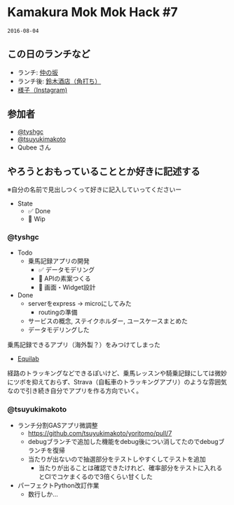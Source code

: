 # Kamakura Mok Mok Hack #7

`2016-08-04`

## この日のランチなど
- ランチ: [仲の坂](https://tabelog.com/kanagawa/A1404/A140402/14002787/)
- ランチ後: [鈴木酒店（角打ち）](https://tabelog.com/kanagawa/A1404/A140402/14054125/)
- [様子（Instagram)](https://www.instagram.com/p/BmDLNpUBSmb)


## 参加者

- [@tyshgc](http://twitter.com/tyshgc)
- [@tsuyukimakoto](https://twitter.com/everes)
- Qubee さん

## やろうとおもっていることとか好きに記述する
※自分の名前で見出しつくって好きに記入していってくださいー

- State
  - ✅ Done
  - 🚧 Wip

### @tyshgc

- Todo
  - 乗馬記録アプリの開発
    - ✅ データモデリング
    - 🚧 APIの素案つくる
    - 🚧 画面・Widget設計
- Done
  - serverをexpress -> microにしてみた
    - routingの準備
  - サービスの概念, ステイクホルダー, ユースケースまとめた
  - データモデリングした

乗馬記録できるアプリ（海外製？）をみつけてしまった
- [Equilab](https://t.co/q4m2Cu8kLc)

経路のトラッキングなどできるぽいけど、乗馬レッスンや騎乗記録にしては微妙にツボを抑えておらず、Strava（自転車のトラッキングアプリ）のような雰囲気なので引き続き自分でアプリを作る方向でいく。

### @tsuyukimakoto

- ランチ分割GASアプリ微調整
  - https://github.com/tsuyukimakoto/yoritomo/pull/7
  - debugブランチで追加した機能をdebug後につい消してたのでdebugブランチを復帰
  - 当たりが出ないので抽選部分をテストしやすくしてテストを追加
    - 当たりが出ることは確認できたけれど、確率部分をテストに入れるとCIでコケまくるので3倍くらい甘くした
- パーフェクトPython改訂作業
  - 数行しか…
